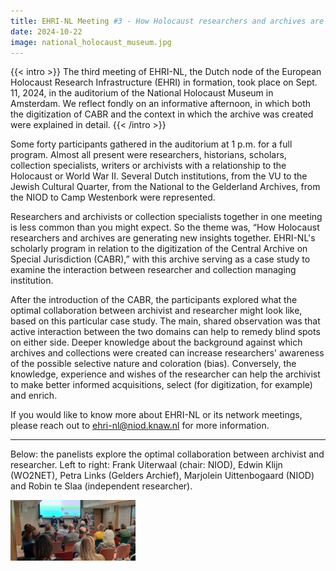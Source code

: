 ```yaml
---
title: EHRI-NL Meeting #3 - How Holocaust researchers and archives are generating new insights together. EHRI-NL's scientific program in relation to the digitization of the Central Archive on Special Jurisdiction (CABR).
date: 2024-10-22
image: national_holocaust_museum.jpg
---
```


{{< intro >}}
The third meeting of EHRI-NL, the Dutch node of the European Holocaust Research Infrastructure (EHRI) in formation, took place on Sept. 11, 2024, in the auditorium of the National Holocaust Museum in Amsterdam. We reflect fondly on an informative afternoon, in which both the digitization of CABR and the context in which the archive was created were explained in detail.
{{< /intro >}}

Some forty participants gathered in the auditorium at 1 p.m. for a full program. Almost all present were researchers, historians, scholars, collection specialists, writers or archivists with a relationship to the Holocaust or World War II. Several Dutch institutions, from the VU to the Jewish Cultural Quarter, from the National to the Gelderland Archives, from the NIOD to Camp Westenbork were represented.

Researchers and archivists or collection specialists together in one meeting is less common than you might expect. So the theme was, “How Holocaust researchers and archives are generating new insights together. EHRI-NL's scholarly program in relation to the digitization of the Central Archive on Special Jurisdiction (CABR),” with this archive serving as a case study to examine the interaction between researcher and collection managing institution.

After the introduction of the CABR, the participants explored what the optimal collaboration between archivist and researcher might look like, based on this particular case study. The main, shared observation was that active interaction between the two domains can help to remedy blind spots on either side. Deeper knowledge about the background against which archives and collections were created can increase researchers' awareness of the possible selective nature and coloration (bias). Conversely, the knowledge, experience and wishes of the researcher can help the archivist to make better informed acquisitions, select (for digitization, for example) and enrich.


If you would like to know more about EHRI-NL or its network meetings, please reach out to ehri-nl@niod.knaw.nl for more information.


---

Below: the panelists explore the optimal collaboration between archivist and researcher. Left to right: Frank Uiterwaal (chair: NIOD), Edwin Klijn (WO2NET), Petra Links (Gelders Archief), Marjolein Uittenbogaard (NIOD) and Robin te Slaa (independent researcher).

<img src="./ehri-nl-meeting-03.jpg" alt="drawing" width="200"/>
